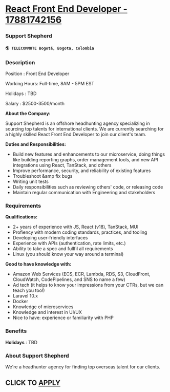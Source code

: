 # [React Front End Developer - 17881742156](https://www.remotewlb.com/apply/react-front-end-developer-17881742156)  
### Support Shepherd  
#### `🌎 TELECOMMUTE Bogotá, Bogota, Colombia`  

### **Description**

Position : Front End Developer

Working Hours: Full-time, 8AM - 5PM EST

Holidays : TBD

Salary : $2500-3500/month

 **About the Company:**

Support Shepherd is an offshore headhunting agency specializing in sourcing top talents for international clients. We are currently searching for a highly skilled React Front End Developer to join our client's team.

 **Duties and Responsibilities:**

  * Build new features and enhancements to our microservice, doing things like building reporting graphs, order management tools, and new API integrations using React, TanStack, and others 
  * Improve performance, security, and reliability of existing features
  * Troubleshoot &amp fix bugs
  * Writing unit tests
  * Daily responsibilities such as reviewing others' code, or releasing code
  * Maintain regular communication with Engineering and stakeholders

### **Requirements**

 **Qualifications:**

  * 2+ years of experience with JS, React (v18), TanStack, MUI
  * Profiency with modern coding standards, practices, and tooling
  * Developing user-friendly interfaces
  * Experience with APIs (authentication, rate limits, etc.)
  * Ability to take a spec and fullfil all requirements
  * Linux (you should know your way around a terminal)

**Good to have knowledge with:**

  * Amazon Web Services (ECS, ECR, Lambda, RDS, S3, CloudFront, CloudWatch, CodePipelines, and SNS to name a few)
  * Ad tech (it helps to know your impressions from your CTRs, but we can teach you too!)
  * Laravel 10.x
  * Docker
  * Knowledge of microservices
  * Knowledge and interest in UI/UX
  * Nice to have: experience or familiarity with PHP

### **Benefits**

 **Holidays** : TBD

###  **About Support Shepherd**

We're a headhunter agency for finding top overseas talent for our clients.

  
## CLICK TO [APPLY](https://www.remotewlb.com/apply/react-front-end-developer-17881742156)

